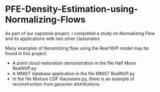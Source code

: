 # PFE-Density-Estimation-using-Normalizing-Flows

As part of our capstone project. I completed a study on Normalizing Flow and its applications with two other classmates.

Many examples of Noramlizing flow using the Real NVP model may be found in this project:
- A point cloud restoration demonstration in the file Half Moon RealNVP.py 
- A MNIST database application in the file MNIST RealNVP.py
- In the file Mixture CDF Gaussians.py, there is an example of reconstruction from gaussian distributions.

